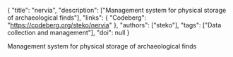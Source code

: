 {
  "title": "nervia",
  "description": ["Management system for physical storage of archaeological finds"],
  "links": {
    "Codeberg": "https://codeberg.org/steko/nervia"
  },
  "authors": ["steko"],
  "tags": ["Data collection and management"],
  "doi": null
}

<!-- Generated by csv2md.R – do not edit by hand -->

Management system for physical storage of archaeological finds